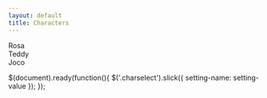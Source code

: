 ```yaml
---
layout: default
title: Characters
---
```


<div class="charselect">

  <div>Rosa</div>
  <div>Teddy</div>
  <div>Joco</div>

</div>


$(document).ready(function(){
  $('.charselect').slick({
    setting-name: setting-value
  });
});

 <script type="text/javascript">
   $('.slider-for').slick({

 $('.slider-for').slick({

  slidesToShow: 1,
  slidesToScroll: 1,
  arrows: false,
  fade: true,
  asNavFor: '.slider-nav'
});
$('.slider-nav').slick({
  slidesToShow: 3,
  slidesToScroll: 1,
  asNavFor: '.slider-for',
  dots: true,
  centerMode: true,
  focusOnSelect: true
});

  </script>
<script type="text/javascript" src="//code.jquery.com/jquery-1.11.0.min.js"></script>
<script type="text/javascript" src="//code.jquery.com/jquery-migrate-1.2.1.min.js"></script>
<script type="text/javascript" src="slick/slick.min.js"></script>